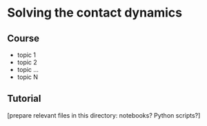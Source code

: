 # Solving the contact dynamics

## Course

* topic 1
* topic 2
* topic ...
* topic N

## Tutorial

[prepare relevant files in this directory: notebooks? Python scripts?]
